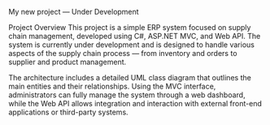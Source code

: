 My new project — Under Development

Project Overview
This project is a simple ERP system focused on supply chain management, developed using C#, ASP.NET MVC, and Web API. The system is currently under development and is designed to handle various aspects of the supply chain process — from inventory and orders to supplier and product management.

The architecture includes a detailed UML class diagram that outlines the main entities and their relationships.
Using the MVC interface, administrators can fully manage the system through a web dashboard, while the Web API allows integration and interaction with external front-end applications or third-party systems.
